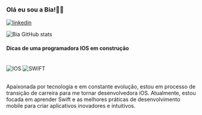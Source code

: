 
### Olá eu sou a Bia!🖐🏼
[![linkedin](	https://img.shields.io/badge/LinkedIn-0077B5?style=for-the-badge&logo=linkedin&logoColor=white)](https://www.linkedin.com/in/beatriz-de-morais-souza-b508372b7?utm_source=share&utm_campaign=share_via&utm_content=profile&utm_medium=ios_app)

![Bia GitHub stats](https://github-readme-stats.vercel.app/api?username=biaincode&show_icons=dracula)

#### Dicas de uma programadora IOS em construção
<div style=”display: inline_block”><br/>
<img/align="center" alt="IOS" src="https://img.shields.io/badge/iOS-000000?style=for-the-badge&logo=ios&logoColor=white" />
<img/align="center" alt="SWIFT" src="https://img.shields.io/badge/Swift-FA7343?style=for-the-badge&logo=swift&logoColor=white" />
</div><br/>

Apaixonada por tecnologia e em constante evolução, estou em processo de transição de carreira para me tornar desenvolvedora iOS. Atualmente, estou focada em aprender Swift e as melhores práticas de desenvolvimento mobile para criar aplicativos inovadores e intuitivos.



